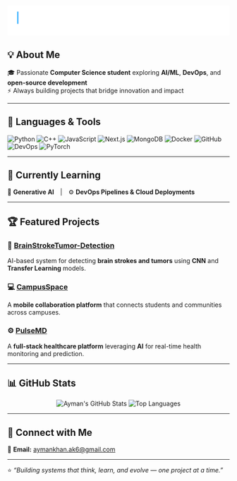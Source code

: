 ![Hi there — Ayman Khan](./animated-header.svg)

## 💡 About Me  
🎓 Passionate **Computer Science student** exploring **AI/ML**, **DevOps**, and **open-source development**  
⚡ Always building projects that bridge innovation and impact  

---

## 🧰 Languages & Tools  

![Python](https://img.shields.io/badge/Python-3670A0?style=for-the-badge&logo=python&logoColor=ffdd54)
![C++](https://img.shields.io/badge/C++-00599C?style=for-the-badge&logo=cplusplus&logoColor=white)
![JavaScript](https://img.shields.io/badge/JavaScript-F7DF1E?style=for-the-badge&logo=javascript&logoColor=black)
![Next.js](https://img.shields.io/badge/Next.js-000000?style=for-the-badge&logo=nextdotjs&logoColor=white)
![MongoDB](https://img.shields.io/badge/MongoDB-4EA94B?style=for-the-badge&logo=mongodb&logoColor=white)
![Docker](https://img.shields.io/badge/Docker-2496ED?style=for-the-badge&logo=docker&logoColor=white)
![GitHub](https://img.shields.io/badge/GitHub-181717?style=for-the-badge&logo=github&logoColor=white)
![DevOps](https://img.shields.io/badge/DevOps-0A66C2?style=for-the-badge&logo=azuredevops&logoColor=white)
![PyTorch](https://img.shields.io/badge/PyTorch-EE4C2C?style=for-the-badge&logo=pytorch&logoColor=white)

---

## 🌱 Currently Learning  
🧠 **Generative AI** | ⚙️ **DevOps Pipelines & Cloud Deployments**

---

## 🏆 Featured Projects  

### 🚀 [BrainStrokeTumor-Detection](https://github.com/AymanKhan9/BrainStrokeTumor-Detection)
AI-based system for detecting **brain strokes and tumors** using **CNN** and **Transfer Learning** models.

### 💻 [CampusSpace](https://github.com/AymanKhan9/CampusSpace)
A **mobile collaboration platform** that connects students and communities across campuses.

### ⚙️ [PulseMD](https://github.com/AymanKhan9/pulseMD)
A **full-stack healthcare platform** leveraging **AI** for real-time health monitoring and prediction.

---

## 📊 GitHub Stats  

<p align="center">
  <img src="https://github-readme-stats.vercel.app/api?username=AymanKhan9&show_icons=true&theme=github_dark" alt="Ayman's GitHub Stats" height="165" />
  <img src="https://github-readme-stats.vercel.app/api/top-langs/?username=AymanKhan9&layout=compact&theme=github_dark" alt="Top Languages" height="165" />
</p>

---

## 🔗 Connect with Me  
📧 **Email:** [aymankhan.ak6@gmail.com](mailto:aymankhan.ak6@gmail.com)  


---

⭐️ *“Building systems that think, learn, and evolve — one project at a time.”*

